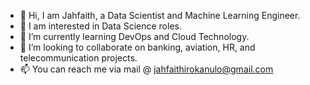 - 👋 Hi, I am Jahfaith, a Data Scientist and Machine Learning Engineer. 
- 👀 I am interested in Data Science roles.
- 🌱 I’m currently learning DevOps and Cloud Technology. 
- 💞️ I’m looking to collaborate on banking, aviation, HR, and telecommunication projects.
- 📫 You can reach me via mail @ jahfaithirokanulo@gmail.com

<!---
Jahfaith/Jahfaith is a ✨ special ✨ repository because its `README.md` (this file) appears on your GitHub profile.
You can click the Preview link to take a look at your changes.
--->
